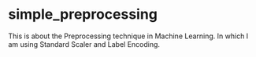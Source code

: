 # simple_preprocessing
This is about the Preprocessing technique in Machine Learning. In which I am using Standard Scaler and Label Encoding.  
